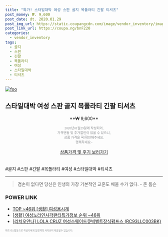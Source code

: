 ```yaml
--- 
title: "특가! 스타일대박 여성 스판 골지 목폴라티 긴팔 티셔츠" 
post_money: ₩. 9,600 
post_date: dt. 2020.01.29 
post_img_url: https://static.coupangcdn.com/image/vendor_inventory/images/2016/12/22/13/2/2f25bf4c-b638-47d9-86c8-fd21d2322c04.jpg 
post_link_url: https://coupa.ng/bnF220 
categories: 
  - vendor_inventory 
tags: 
  - 골지 
  - 스판 
  - 긴팔 
  - 목폴라티 
  - 여성 
  - 스타일대박 
  - 티셔츠 
--- 
```

[![foo](https://static.coupangcdn.com/image/vendor_inventory/images/2016/12/22/13/2/2f25bf4c-b638-47d9-86c8-fd21d2322c04.jpg)](https://coupa.ng/bnF220) 

## 스타일대박 여성 스판 골지 목폴라티 긴팔 티셔츠 
<p style="text-align: center;">**₩ 9,600**</p> 
<p style="text-align: center;"><span style="color: #898c8f; font-family: Georgia,Times,serif; font-size: 0.75em;">2020년01월29일에 작성되어, <br>가격변동 및 추가할인이 있을 수 있으니,<br> 상품 가격을 꼭!확인해주세요.<br>행복하세요~</span> 
</p>	 
<div markdown="0" style="text-align: center;"><a href="https://coupa.ng/bnF220" class="btn btn--success">상품가격 및 후기 보러가기</a></div> 
<br><br> 
  #골지 #스판 #긴팔 #목폴라티 #여성 #스타일대박 #티셔츠 
<hr> 

> 겸손이 없다면 당신은 인생의 가장 기본적인 교훈도 배울 수가 없다. - 존 톰슨 


### POWER LINK

* <a href="https://blog.naver.com/fasyy4321/221783804704" target="_blank"> TOP ~46위 [생활] 여성용시계</a>
* <a href="https://blog.naver.com/fasyy4321/221774032949" target="_blank"> [생활] 여성노라인사각팬티특가정보 순위 ~46위</a>
* <a href="https://blog.naver.com/fasyy4321/221780248384" target="_blank">[리치오안나] LOLA CRUZ 여성스웨이드큐빅벨트장식펌프스 (RC93LLC003BK)</a>

<span style="color: #898c8f; font-family: Georgia,Times,serif; font-size: 0.55em;">파트너스활동으로 작성자에게 일정액의 커미션이 제공될수 있습니다.</span> 
